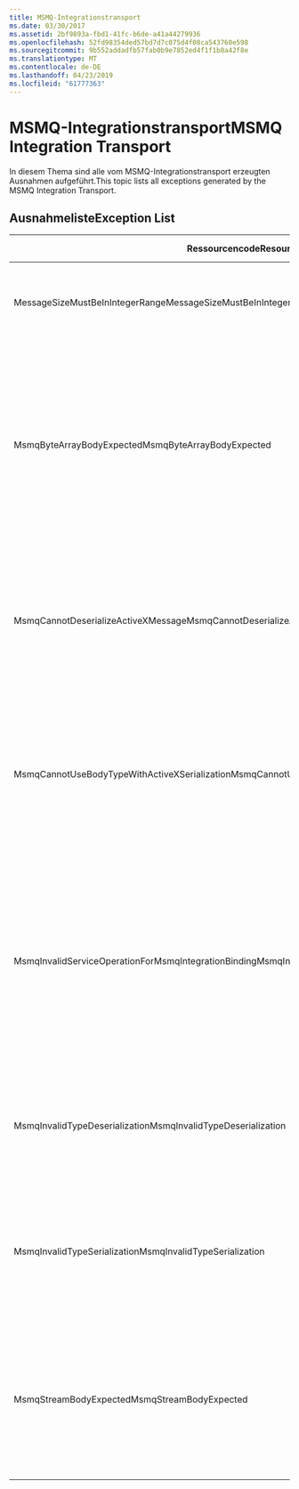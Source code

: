 ```yaml
---
title: MSMQ-Integrationstransport
ms.date: 03/30/2017
ms.assetid: 2bf9893a-fbd1-41fc-b6de-a41a44279936
ms.openlocfilehash: 52fd98354ded57bd7d7c075d4f08ca543760e598
ms.sourcegitcommit: 9b552addadfb57fab0b9e7852ed4f1f1b8a42f8e
ms.translationtype: MT
ms.contentlocale: de-DE
ms.lasthandoff: 04/23/2019
ms.locfileid: "61777363"
---
```

# <a name="msmq-integration-transport"></a><span data-ttu-id="b1846-102">MSMQ-Integrationstransport</span><span class="sxs-lookup"><span data-stu-id="b1846-102">MSMQ Integration Transport</span></span>
<span data-ttu-id="b1846-103">In diesem Thema sind alle vom MSMQ-Integrationstransport erzeugten Ausnahmen aufgeführt.</span><span class="sxs-lookup"><span data-stu-id="b1846-103">This topic lists all exceptions generated by the MSMQ Integration Transport.</span></span>  
  
## <a name="exception-list"></a><span data-ttu-id="b1846-104">Ausnahmeliste</span><span class="sxs-lookup"><span data-stu-id="b1846-104">Exception List</span></span>  
  
|<span data-ttu-id="b1846-105">Ressourcencode</span><span class="sxs-lookup"><span data-stu-id="b1846-105">Resource Code</span></span>|<span data-ttu-id="b1846-106">Ressourcenzeichenfolge</span><span class="sxs-lookup"><span data-stu-id="b1846-106">Resource String</span></span>|  
|-------------------|---------------------|  
|<span data-ttu-id="b1846-107">MessageSizeMustBeInIntegerRange</span><span class="sxs-lookup"><span data-stu-id="b1846-107">MessageSizeMustBeInIntegerRange</span></span>|<span data-ttu-id="b1846-108">Diese Factory puffert Nachrichten, deshalb müssen die Nachrichtengrößen im Bereich eines ganzzahligen Werts sein.</span><span class="sxs-lookup"><span data-stu-id="b1846-108">This factory buffers messages, so the message sizes must be in the range of an integer value.</span></span>|  
|<span data-ttu-id="b1846-109">MsmqByteArrayBodyExpected</span><span class="sxs-lookup"><span data-stu-id="b1846-109">MsmqByteArrayBodyExpected</span></span>|<span data-ttu-id="b1846-110">Ein Konflikt ist zwischen dem angegebenen Serialisierungsformat und dem Text der MSMQ-Nachricht aufgetreten.</span><span class="sxs-lookup"><span data-stu-id="b1846-110">A mismatch occurred between the specified serialization format and the body of the MSMQ message.</span></span> <span data-ttu-id="b1846-111">Die Nachricht kann nicht gesendet oder empfangen werden.</span><span class="sxs-lookup"><span data-stu-id="b1846-111">The message cannot be sent or received.</span></span> <span data-ttu-id="b1846-112">Das Serialisierungsformat ByteArray erfordert, dass der Text der MSMQ-Nachricht vom Typ Byte[] ist.</span><span class="sxs-lookup"><span data-stu-id="b1846-112">The serialization format ByteArray requires the body of the MSMQ message to be of type byte[].</span></span>|  
|<span data-ttu-id="b1846-113">MsmqCannotDeserializeActiveXMessage</span><span class="sxs-lookup"><span data-stu-id="b1846-113">MsmqCannotDeserializeActiveXMessage</span></span>|<span data-ttu-id="b1846-114">Ein ActiveX-Serialisierungsfehler ist aufgetreten.</span><span class="sxs-lookup"><span data-stu-id="b1846-114">An ActiveX serialization error occurred.</span></span> <span data-ttu-id="b1846-115">Die Nachricht kann nicht gesendet oder empfangen werden.</span><span class="sxs-lookup"><span data-stu-id="b1846-115">The message cannot be sent or received.</span></span> <span data-ttu-id="b1846-116">Der angegebene Variantentyp für den Text passt nicht zum tatsächlichen MSMQ-Nachrichtentext.</span><span class="sxs-lookup"><span data-stu-id="b1846-116">The specified variant type for the body does not match the actual MSMQ message body.</span></span>|  
|<span data-ttu-id="b1846-117">MsmqCannotUseBodyTypeWithActiveXSerialization</span><span class="sxs-lookup"><span data-stu-id="b1846-117">MsmqCannotUseBodyTypeWithActiveXSerialization</span></span>|<span data-ttu-id="b1846-118">Die Eigenschaften der Nachricht stimmen nicht überein.</span><span class="sxs-lookup"><span data-stu-id="b1846-118">The properties of the message are mismatched.</span></span> <span data-ttu-id="b1846-119">Die Nachricht kann nicht gesendet oder empfangen werden.</span><span class="sxs-lookup"><span data-stu-id="b1846-119">The message cannot be sent or received.</span></span> <span data-ttu-id="b1846-120">Die BodyType-Nachrichteneigenschaft kann nicht angegeben werden, wenn das ActiveX-Serialisierungsformat verwendet wird.</span><span class="sxs-lookup"><span data-stu-id="b1846-120">The BodyType message property cannot be specified if the ActiveX serialization format is used.</span></span>|  
|<span data-ttu-id="b1846-121">MsmqInvalidServiceOperationForMsmqIntegrationBinding</span><span class="sxs-lookup"><span data-stu-id="b1846-121">MsmqInvalidServiceOperationForMsmqIntegrationBinding</span></span>|<span data-ttu-id="b1846-122">Die MsmqIntegrationBinding-Validierung ist fehlgeschlagen.</span><span class="sxs-lookup"><span data-stu-id="b1846-122">The MsmqIntegrationBinding validation failed.</span></span> <span data-ttu-id="b1846-123">Der Dienstendpunkt kann nicht gestartet werden.</span><span class="sxs-lookup"><span data-stu-id="b1846-123">The service endpoint cannot be started.</span></span> <span data-ttu-id="b1846-124">Die angegebene Bindung unterstützt die Methodensignatur für den angegebenen Dienstvorgang im angegebenen Vertrag nicht.</span><span class="sxs-lookup"><span data-stu-id="b1846-124">The specified binding does not support the method signature for the specified service operation in the specified contract.</span></span> <span data-ttu-id="b1846-125">Korrigieren Sie den Dienstvorgang, um MsmqIntegrationBinding zu verwenden.</span><span class="sxs-lookup"><span data-stu-id="b1846-125">Correct the service operation to use the MsmqIntegrationBinding.</span></span>|  
|<span data-ttu-id="b1846-126">MsmqInvalidTypeDeserialization</span><span class="sxs-lookup"><span data-stu-id="b1846-126">MsmqInvalidTypeDeserialization</span></span>|<span data-ttu-id="b1846-127">Die ActiveX-Serialisierung ist fehlgeschlagen, da das Serialisierungsformat nicht erkannt werden kann.</span><span class="sxs-lookup"><span data-stu-id="b1846-127">The ActiveX serialization failed because the serialization format cannot be recognized.</span></span> <span data-ttu-id="b1846-128">Die Nachricht kann nicht gesendet oder empfangen werden.</span><span class="sxs-lookup"><span data-stu-id="b1846-128">The message cannot be sent or received.</span></span>|  
|<span data-ttu-id="b1846-129">MsmqInvalidTypeSerialization</span><span class="sxs-lookup"><span data-stu-id="b1846-129">MsmqInvalidTypeSerialization</span></span>|<span data-ttu-id="b1846-130">Der Variantentyp wird nicht erkannt.</span><span class="sxs-lookup"><span data-stu-id="b1846-130">The variant type is not recognized.</span></span> <span data-ttu-id="b1846-131">Die ActiveX-Serialisierung ist fehlgeschlagen.</span><span class="sxs-lookup"><span data-stu-id="b1846-131">The ActiveX serialization failed.</span></span> <span data-ttu-id="b1846-132">Die Nachricht kann nicht gesendet oder empfangen werden.</span><span class="sxs-lookup"><span data-stu-id="b1846-132">The message cannot be sent or received.</span></span> <span data-ttu-id="b1846-133">Der angegebene Variantentyp wird nicht unterstützt.</span><span class="sxs-lookup"><span data-stu-id="b1846-133">The specified variant type is not supported.</span></span>|  
|<span data-ttu-id="b1846-134">MsmqStreamBodyExpected</span><span class="sxs-lookup"><span data-stu-id="b1846-134">MsmqStreamBodyExpected</span></span>|<span data-ttu-id="b1846-135">Konflikt zwischen Serialisierungsformat und Textinhalt.</span><span class="sxs-lookup"><span data-stu-id="b1846-135">Mismatch between serialization format and body content.</span></span> <span data-ttu-id="b1846-136">Nachricht kann nicht gesendet oder empfangen werden.</span><span class="sxs-lookup"><span data-stu-id="b1846-136">Message cannot be sent or received.</span></span> <span data-ttu-id="b1846-137">Nur ein Text vom Typ "Stream" kann über den Stream-Serialisierungsmodus gesendet oder empfangen werden.</span><span class="sxs-lookup"><span data-stu-id="b1846-137">Only a body of type stream can be sent or received using the stream serialization mode.</span></span>|
